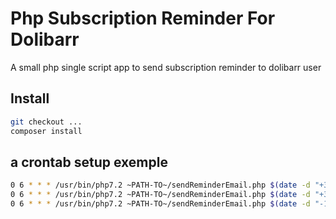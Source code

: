# Php Subscription Reminder For Dolibarr

A small php single script app to send subscription reminder to dolibarr user

## Install
```bash
git checkout ...
composer install
```

## a crontab setup exemple
```bash
0 6 * * * /usr/bin/php7.2 ~PATH-TO~/sendReminderEmail.php $(date -d "+30 days" +\%Y-\%m-\%d) ~PATH-TO~/jmoins30.txt
0 6 * * * /usr/bin/php7.2 ~PATH-TO~/sendReminderEmail.php $(date -d "+3 days" +\%Y-\%m-\%d) ~PATH-TO~/jmoins3.txt
0 6 * * * /usr/bin/php7.2 ~PATH-TO~/sendReminderEmail.php $(date -d "-15 days" +\%Y-\%m-\%d) ~PATH-TO~/jplus15.txt
```